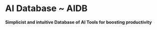 
<h1>AI Database ~ AIDB</h1>

<h4>Simplicist and intuitive Database of AI Tools for boosting productivity</h4>
